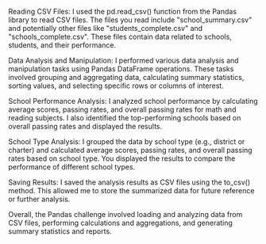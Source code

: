 Reading CSV Files: I used the pd.read_csv() function from the Pandas library to read CSV files. The files you read include "school_summary.csv" and potentially other files like "students_complete.csv" and "schools_complete.csv". These files contain data related to schools, students, and their performance.

Data Analysis and Manipulation: I performed various data analysis and manipulation tasks using Pandas DataFrame operations. These tasks involved grouping and aggregating data, calculating summary statistics, sorting values, and selecting specific rows or columns of interest.

School Performance Analysis: I analyzed school performance by calculating average scores, passing rates, and overall passing rates for math and reading subjects. I also identified the top-performing schools based on overall passing rates and displayed the results.

School Type Analysis: I grouped the data by school type (e.g., district or charter) and calculated average scores, passing rates, and overall passing rates based on school type. You displayed the results to compare the performance of different school types.

Saving Results: I saved the analysis results as CSV files using the to_csv() method. This allowed me to store the summarized data for future reference or further analysis.

Overall, the Pandas challenge involved loading and analyzing data from CSV files, performing calculations and aggregations, and generating summary statistics and reports.
